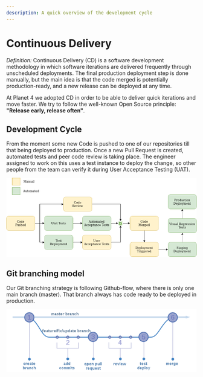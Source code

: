 ```yaml
---
description: A quick overview of the development cycle
---
```


# Continuous Delivery

_Definition:_ Continuous Delivery \(CD\) is a software development methodology in which software iterations are delivered frequently through unscheduled deployments. The final production deployment step is done manually, but the main idea is that the code merged is potentially production-ready, and a new release can be deployed at any time.

At Planet 4 we adopted CD in order to be able to deliver quick iterations and move faster. We try to follow the well-known Open Source principle: **"Release early, release often"**.

## Development Cycle

From the moment some new Code is pushed to one of our repositories till that being deployed to production. Once a new Pull Request is created, automated tests and peer code review is taking place. The engineer assigned to work on this uses a test instance to deploy the change, so other people from the team can verify it during User Acceptance Testing \(UAT\).

![Development Cycle](../.gitbook/assets/dev-cycle.png)

## Git branching model

Our Git branching strategy is following Github-flow, where there is only one main branch \(master\). That branch always has code ready to be deployed in production.

![Github Flow](../.gitbook/assets/github-flow.png)

